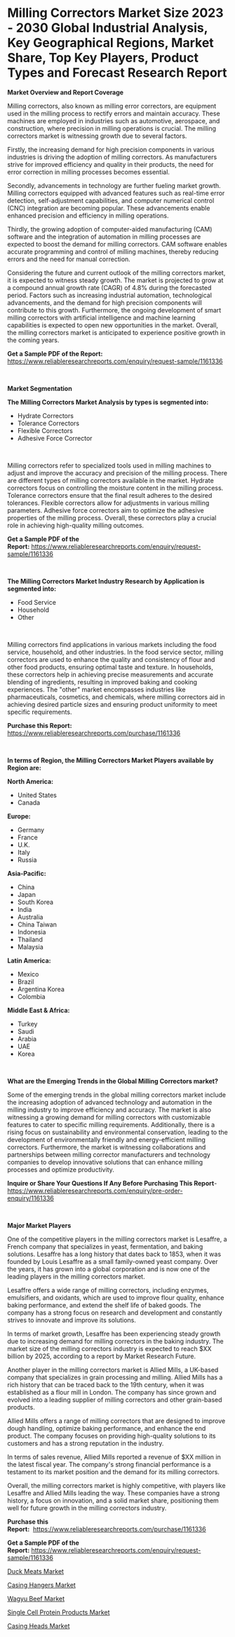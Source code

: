 <p><h1>Milling Correctors Market Size 2023 - 2030 Global Industrial Analysis, Key Geographical Regions, Market Share, Top Key Players, Product Types and Forecast Research Report</h1></p><p><strong>Market Overview and Report Coverage</strong></p>
<p><p>Milling correctors, also known as milling error correctors, are equipment used in the milling process to rectify errors and maintain accuracy. These machines are employed in industries such as automotive, aerospace, and construction, where precision in milling operations is crucial. The milling correctors market is witnessing growth due to several factors.</p><p>Firstly, the increasing demand for high precision components in various industries is driving the adoption of milling correctors. As manufacturers strive for improved efficiency and quality in their products, the need for error correction in milling processes becomes essential.</p><p>Secondly, advancements in technology are further fueling market growth. Milling correctors equipped with advanced features such as real-time error detection, self-adjustment capabilities, and computer numerical control (CNC) integration are becoming popular. These advancements enable enhanced precision and efficiency in milling operations.</p><p>Thirdly, the growing adoption of computer-aided manufacturing (CAM) software and the integration of automation in milling processes are expected to boost the demand for milling correctors. CAM software enables accurate programming and control of milling machines, thereby reducing errors and the need for manual correction.</p><p>Considering the future and current outlook of the milling correctors market, it is expected to witness steady growth. The market is projected to grow at a compound annual growth rate (CAGR) of 4.8% during the forecasted period. Factors such as increasing industrial automation, technological advancements, and the demand for high precision components will contribute to this growth. Furthermore, the ongoing development of smart milling correctors with artificial intelligence and machine learning capabilities is expected to open new opportunities in the market. Overall, the milling correctors market is anticipated to experience positive growth in the coming years.</p></p>
<p><strong>Get a Sample PDF of the Report:</strong> <a href="https://www.reliableresearchreports.com/enquiry/request-sample/1161336">https://www.reliableresearchreports.com/enquiry/request-sample/1161336</a></p>
<p>&nbsp;</p>
<p><strong>Market Segmentation</strong></p>
<p><strong>The Milling Correctors Market Analysis by types is segmented into:</strong></p>
<p><ul><li>Hydrate Correctors</li><li>Tolerance Correctors</li><li>Flexible Correctors</li><li>Adhesive Force Corrector</li></ul></p>
<p>&nbsp;</p>
<p><p>Milling correctors refer to specialized tools used in milling machines to adjust and improve the accuracy and precision of the milling process. There are different types of milling correctors available in the market. Hydrate correctors focus on controlling the moisture content in the milling process. Tolerance correctors ensure that the final result adheres to the desired tolerances. Flexible correctors allow for adjustments in various milling parameters. Adhesive force correctors aim to optimize the adhesive properties of the milling process. Overall, these correctors play a crucial role in achieving high-quality milling outcomes.</p></p>
<p><strong>Get a Sample PDF of the Report:</strong>&nbsp;<a href="https://www.reliableresearchreports.com/enquiry/request-sample/1161336">https://www.reliableresearchreports.com/enquiry/request-sample/1161336</a></p>
<p>&nbsp;</p>
<p><strong>The Milling Correctors Market Industry Research by Application is segmented into:</strong></p>
<p><ul><li>Food Service</li><li>Household</li><li>Other</li></ul></p>
<p>&nbsp;</p>
<p><p>Milling correctors find applications in various markets including the food service, household, and other industries. In the food service sector, milling correctors are used to enhance the quality and consistency of flour and other food products, ensuring optimal taste and texture. In households, these correctors help in achieving precise measurements and accurate blending of ingredients, resulting in improved baking and cooking experiences. The "other" market encompasses industries like pharmaceuticals, cosmetics, and chemicals, where milling correctors aid in achieving desired particle sizes and ensuring product uniformity to meet specific requirements.</p></p>
<p><strong>Purchase this Report:</strong>&nbsp; <a href="https://www.reliableresearchreports.com/purchase/1161336">https://www.reliableresearchreports.com/purchase/1161336</a></p>
<p>&nbsp;</p>
<p><strong>In terms of Region, the Milling Correctors Market Players available by Region are:</strong></p>
<p>
    <p> <strong> North America: </strong>
        <ul>
            <li>United States</li>
            <li>Canada</li>
        </ul>
        </p> 
    <p> <strong> Europe: </strong>
        <ul>
            <li>Germany</li>
            <li>France</li>
            <li>U.K.</li>
            <li>Italy</li>
            <li>Russia</li>
        </ul>
        </p> 
    <p> <strong> Asia-Pacific: </strong>
        <ul>
            <li>China</li>
            <li>Japan</li>
            <li>South Korea</li>
            <li>India</li>
            <li>Australia</li>
            <li>China Taiwan</li>
            <li>Indonesia</li>
            <li>Thailand</li>
            <li>Malaysia</li>
        </ul>
        </p> 
    <p> <strong> Latin America: </strong>
        <ul>
            <li>Mexico</li>
            <li>Brazil</li>
            <li>Argentina Korea</li>
            <li>Colombia</li>
        </ul>
        </p> 
    <p> <strong> Middle East & Africa: </strong>
        <ul>
            <li>Turkey</li>
            <li>Saudi</li>
            <li>Arabia</li>
            <li>UAE</li>
            <li>Korea</li>
        </ul>
    </p>
    </p>
<p>&nbsp;</p>
<p><strong>What are the Emerging Trends in the Global Milling Correctors market?</strong></p>
<p><p>Some of the emerging trends in the global milling correctors market include the increasing adoption of advanced technology and automation in the milling industry to improve efficiency and accuracy. The market is also witnessing a growing demand for milling correctors with customizable features to cater to specific milling requirements. Additionally, there is a rising focus on sustainability and environmental conservation, leading to the development of environmentally friendly and energy-efficient milling correctors. Furthermore, the market is witnessing collaborations and partnerships between milling corrector manufacturers and technology companies to develop innovative solutions that can enhance milling processes and optimize productivity.</p></p>
<p><strong>Inquire or Share Your Questions If Any Before Purchasing This Report</strong>- <a href="https://www.reliableresearchreports.com/enquiry/pre-order-enquiry/1161336">https://www.reliableresearchreports.com/enquiry/pre-order-enquiry/1161336</a></p>
<p>&nbsp;</p>
<p><strong>Major Market Players</strong></p>
<p><p>One of the competitive players in the milling correctors market is Lesaffre, a French company that specializes in yeast, fermentation, and baking solutions. Lesaffre has a long history that dates back to 1853, when it was founded by Louis Lesaffre as a small family-owned yeast company. Over the years, it has grown into a global corporation and is now one of the leading players in the milling correctors market.</p><p>Lesaffre offers a wide range of milling correctors, including enzymes, emulsifiers, and oxidants, which are used to improve flour quality, enhance baking performance, and extend the shelf life of baked goods. The company has a strong focus on research and development and constantly strives to innovate and improve its solutions.</p><p>In terms of market growth, Lesaffre has been experiencing steady growth due to increasing demand for milling correctors in the baking industry. The market size of the milling correctors industry is expected to reach $XX billion by 2025, according to a report by Market Research Future.</p><p>Another player in the milling correctors market is Allied Mills, a UK-based company that specializes in grain processing and milling. Allied Mills has a rich history that can be traced back to the 19th century, when it was established as a flour mill in London. The company has since grown and evolved into a leading supplier of milling correctors and other grain-based products.</p><p>Allied Mills offers a range of milling correctors that are designed to improve dough handling, optimize baking performance, and enhance the end product. The company focuses on providing high-quality solutions to its customers and has a strong reputation in the industry.</p><p>In terms of sales revenue, Allied Mills reported a revenue of $XX million in the latest fiscal year. The company's strong financial performance is a testament to its market position and the demand for its milling correctors.</p><p>Overall, the milling correctors market is highly competitive, with players like Lesaffre and Allied Mills leading the way. These companies have a strong history, a focus on innovation, and a solid market share, positioning them well for future growth in the milling correctors industry.</p></p>
<p><strong>Purchase this Report:</strong>&nbsp;&nbsp;<a href="https://www.reliableresearchreports.com/purchase/1161336">https://www.reliableresearchreports.com/purchase/1161336</a></p>
<p></p>
<p><strong>Get a Sample PDF of the Report:</strong>&nbsp;<a href="https://www.reliableresearchreports.com/enquiry/request-sample/1161336">https://www.reliableresearchreports.com/enquiry/request-sample/1161336</a></p>
<p><p><a href="https://www.linkedin.com/pulse/duck-meats-market-insights-players-forecast-till-2030-odzqe/">Duck Meats Market</a></p><p><a href="https://medium.com/@rogerking1949/casing-hangers-market-size-growth-forecast-2023-2030-0e042e685540">Casing Hangers Market</a></p><p><a href="https://www.linkedin.com/pulse/wagyu-beef-market-challenges-opportunities-growth-drivers-yg4qe/">Wagyu Beef Market</a></p><p><a href="https://www.linkedin.com/pulse/single-cell-protein-products-market-size-share-global-a5gje/">Single Cell Protein Products Market</a></p><p><a href="https://medium.com/@beaublock2023/casing-heads-market-size-growth-forecast-2023-2030-5e19b8e1025c">Casing Heads Market</a></p></p>